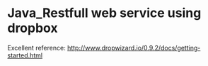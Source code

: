 # Java_Restfull web service using dropbox
Excellent reference:
http://www.dropwizard.io/0.9.2/docs/getting-started.html
